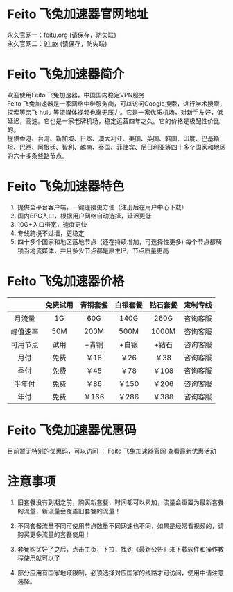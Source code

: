 # Feito 飞兔加速器官网地址

永久官网一：[feitu.org](https://feitu.org) (请保存，防失联)  
永久官网二：[91.ax](https://91.ax) (请保存，防失联)  

# Feito 飞兔加速器简介

欢迎使用Feito 飞兔加速器，中国国内稳定VPN服务  
Feito 飞兔加速器是一家网络中继服务商，可以访问Google搜索，进行学术搜索，探索等奈飞 hulu 等流媒体视频也毫无压力。它是一家优质机场，对新手友好，低延迟，高速。它也是一家老牌机场，稳定运营四年之久。它的价格是极配性价比的。  
提供香港、台湾、新加坡、日本、澳大利亚、美国、英国、韩国、印度、巴基斯坦、巴西、阿根廷、智利、越南、泰国、菲律宾、尼日利亚等四十多个国家和地区的六十多条线路节点。

# Feito 飞兔加速器特色
1. 提供全平台客户端，一键连接更方便（注册后在用户中心下载）  
2. 国内BPG入口，根据用户网络自动选择，延迟更低  
3. 10G+入口带宽，速度更快  
4. 专线跨境不过墙，更稳定  
5. 四十多个国家和地区落地节点（还在持续增加，可选择性更多) 每个节点都解锁当地流媒体，并且多少节点都是原生IP，节点质量更高

# Feito 飞兔加速器价格

|        | 免费试用 | 青铜套餐 | 白银套餐 | 钻石套餐 | 定制专线 |
|:------:|:--------:|:--------:|:--------:|:--------:|:--------:|
| 月流量 |    1G   |     60G    |    140G      |      260G    |咨询客服|
| 峰值速率	 |    50M   |     200M    |    500M      |      1000M    |咨询客服|
| 可用节点 |    试用   |     +青铜    |    +白银      |      +钻石    |咨询客服|
|  月付  |    免费 |     ￥16   |    ￥26     |      ￥38    |咨询客服|
|  季付  |    免费 |     ￥45     |     ￥78     |    ￥108      |咨询客服|
|  半年付  |    免费 |     ￥86     |      ￥150    |    ￥206      |咨询客服|
|  年付  |    免费 |     ￥166     |      ￥286    |    ￥388      |咨询客服|  

# Feito 飞兔加速器优惠码

目前暂无特别的优惠码，可以访问 ： [Feito 飞兔加速器官网](https://feitu.org) 查看最新优惠活动  

# 注意事项

1. 旧套餐没有到期之前，购买新套餐，时间都可以累加，流量会重置为最新套餐的流量，新流量会覆盖旧套餐的流量！

2. 不同套餐流量不同可使用节点数量不同网速也不同，如果是经常看视频的，请购买更多流量的套餐使用！

3. 套餐购买好了之后，点击主页，下拉，找到《最新公告》来下载软件和操作教程使用就可以了

4. 部分应用有国家地域限制，必须选择对应国家的线路才可访问，使用中请注意选择。
